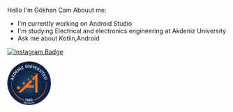 Hello I'm Gökhan Çam 
Abouut me:
- I’m currently working on Android Studio  
- I'm studying Electrical and electronics engineering at Akdeniz University
- Ask me about Kotlin,Android 





[![Instagram Badge](https://img.shields.io/badge/-Instagram-C13584?style=flat-quare&labelColor=C13584&logo=instagram&logoColor=white&https://www.instagram.com/accounts/login/?next=/gokhancammm/k=https://www.instagram.com/accounts/login/?next=/gokhancammm/)](https://www.instagram.com/accounts/login/?next=/gokhancammm/) 


<img src="https://github.com/gokcam/gokcam/blob/main/akdeniz-universitesi-logo-B017290F9B-seeklogo.com.png" width="100" height="100">



